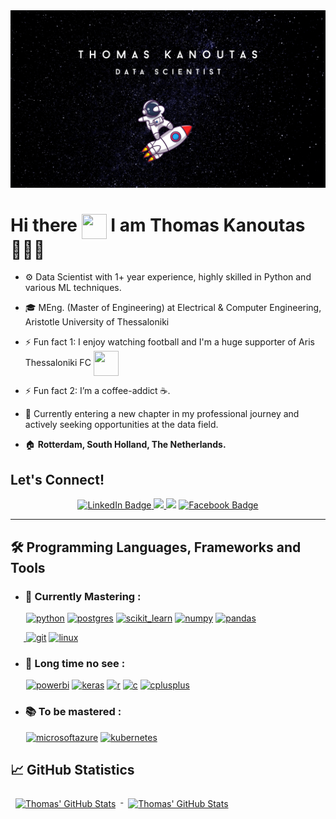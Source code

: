 <div id="header" align="center">
  <img src="https://github.com/tkanoutas/tkanoutas/blob/main/GitHubHeader.png"/>
</div>

<h1>
  Hi there <img align="center" src="https://c.tenor.com/nebZyl8oN7IAAAAi/wave-hello.gif" width="40" height="40"/>
  I am Thomas Kanoutas 👨🏻‍💻
</h1>

* ⚙️ Data Scientist with 1+ year experience, highly skilled in Python and various ML techniques.

* 🎓 MEng. (Master of Engineering) at Electrical & Computer Engineering, Aristotle University of Thessaloniki

* ⚡ Fun fact 1: I enjoy watching football and I'm a huge supporter of Aris Thessaloniki FC <img align="center" src="https://media.giphy.com/media/hpFCIrwAyOK7wkJDHN/giphy.gif" width="40" height="40"/>

* ⚡ Fun fact 2: I’m a coffee-addict ☕.

* 🏢 Currently entering a new chapter in my professional journey and actively seeking opportunities at the data field.

* 🏠 **Rotterdam, South Holland, The Netherlands.**

##  Let's Connect!
<div id="badges" align="center">
  <a href="https://www.linkedin.com/in/thomaskanoutas/">
    <img src="https://img.shields.io/badge/LinkedIn-blue?style=for-the-badge&logo=linkedin&logoColor=white" alt="LinkedIn Badge"/>
  </a>
    <a href="https://github.com/tkanoutas" target="blank"><img src="https://img.shields.io/badge/github-%23121011.svg?style=for-the-badge&logo=github&logoColor=white"/>
  </a>
  <a href="mailto:kanoutas.tom@gmail.com" target="blank"><img src="https://img.shields.io/badge/Gmail-D14836?style=for-the-badge&logo=gmail&logoColor=white"/></a>
  <a href="https://www.facebook.com/ThomasKanoutas">
    <img src="https://img.shields.io/badge/Facebook-1877F2?style=for-the-badge&logo=facebook&logoColor=white" alt="Facebook Badge"/>
  </a>
</div>

---
## 🛠️ Programming Languages, Frameworks and Tools
* ### 🚀 Currently Mastering :
&ensp;&ensp;&ensp; <a href="https://www.python.org" target="_blank"> <img src="https://img.shields.io/badge/Python-FFD43B?style=for-the-badge&logo=python&logoColor=blue" alt="python" width="" height=""/></a>
<a href="https://www.postgresql.org" target="_blank"> <img src="https://img.shields.io/badge/PostgreSQL-316192?style=for-the-badge&logo=postgresql&logoColor=white" alt="postgres" width="" height=""/></a>
<a href="https://scikit-learn.org/stable/tutorial/index.html" target="_blank"> <img src="https://img.shields.io/badge/scikit_learn-F7931E?style=for-the-badge&logo=scikit-learn&logoColor=white" alt="scikit_learn" width="" height=""/></a>
<a href="https://numpy.org" target="_blank"> <img src="https://img.shields.io/badge/Numpy-777BB4?style=for-the-badge&logo=numpy&logoColor=white" alt="numpy" width="" height=""/></a>
<a href="https://pandas.pydata.org/docs/" target="_blank"> <img src="https://img.shields.io/badge/Pandas-2C2D72?style=for-the-badge&logo=pandas&logoColor=white" alt="pandas" width="" height=""/></a>

&ensp;&ensp;&ensp;<a href="https://git-scm.com/" target="_blank"> <img src="https://img.shields.io/badge/GIT-E44C30?style=for-the-badge&logo=git&logoColor=white" alt="git" width="" height=""/></a>
<a href="https://www.linux.org/" target="_blank"> <img src="https://img.shields.io/badge/Linux-FCC624?style=for-the-badge&logo=linux&logoColor=black" alt="linux" width="" height=""/></a>
* ### 🙈 Long time no see :
&ensp;&ensp;&ensp; <a href="https://powerbi.microsoft.com/en-us/" target="_blank"> <img src="https://img.shields.io/badge/PowerBI-F2C811?style=for-the-badge&logo=Power%20BI&logoColor=white" alt="powerbi" width="" height=""/></a>
<a href="https://keras.io" target="_blank"> <img src="https://img.shields.io/badge/Keras-FF0000?style=for-the-badge&logo=keras&logoColor=whit" alt="keras" width="" height=""/></a>
<a href="https://www.r-project.org/" target="_blank"> <img src="https://img.shields.io/badge/R-276DC3?style=for-the-badge&logo=r&logoColor=white" alt="r" width="" height=""/></a>
<a href="https://www.cprogramming.com/" target="_blank"> <img src="https://img.shields.io/badge/C-00599C?style=for-the-badge&logo=c&logoColor=white" alt="c" width="" height=""/></a>
<a href="https://www.w3schools.com/cpp/" target="_blank"> <img src="https://img.shields.io/badge/C%2B%2B-00599C?style=for-the-badge&logo=c%2B%2B&logoColor=white" alt="cplusplus" width="" height=""/></a>
* ### 📚 To be mastered :
&ensp;&ensp;&ensp; <a href="https://azure.microsoft.com/en-us" target="_blank"> <img src="https://img.shields.io/badge/microsoft%20azure-0089D6?style=for-the-badge&logo=microsoft-azure&logoColor=white" alt="microsoftazure" width="" height=""/></a>
<a href="https://kubernetes.io/docs/tutorials/kubernetes-basics/" target="_blank"> <img src="https://img.shields.io/badge/kubernetes-326ce5.svg?&style=for-the-badge&logo=kubernetes&logoColor=white" alt="kubernetes" width="" height=""/></a>

## 📈 GitHub Statistics
<!-- GitHub Stats by github-readme-stats.vercel.app -->
<a href="https://github.com/tkanoutas">
  <img align="top" style="margin:0.5rem" src="https://github-readme-stats.vercel.app/api/top-langs/?username=tkanoutas&title_color=ffffff&text_color=c9cacc&icon_color=4AB197&bg_color=1A2B34&hide=html,css" alt="Thomas' GitHub Stats" />
</a>
<a href="https://github.com/tkanoutas">
  <img align="top" style="margin:0.5rem" src="https://github-readme-stats.vercel.app/api?username=tkanoutas&show_icons=true&count_private=true&title_color=ffffff&text_color=c9cacc&icon_color=D8BFD8&bg_color=1A2B34&rank_icon=github" alt="Thomas' GitHub Stats" />
</a>